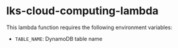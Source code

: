 # lks-cloud-computing-lambda

This lambda function requires the following environment variables:
* `TABLE_NAME`: DynamoDB table name
